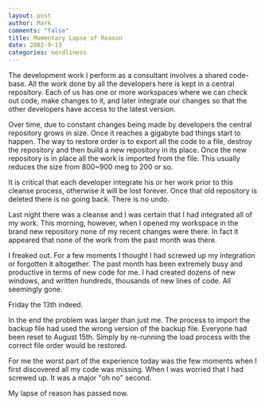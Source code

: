 ```yaml
--- 
layout: post
author: Mark
comments: "false"
title: Momentary Lapse of Reason
date: 2002-9-13
categories: nerdliness
---
```

The development work I perform as a consultant involves a shared code-base. All the work done by all the developers here is kept in a central repository. Each of us has one or more workspaces where we can check out code, make changes to it, and later integrate our changes so that the other developers have access to the latest version.

Over time, due to constant changes being made by developers the central repository grows in size. Once it reaches a gigabyte bad things start to happen. The way to restore order is to export all the code to a file, destroy the repository and then build a new repository in its place. Once the new repository is in place all the work is imported from the file. This usually reduces the size from 800~900 meg to 200 or so.

It is critical that each developer integrate his or her work prior to this cleanse process, otherwise it will be lost forever. Once that old repository is deleted there is no going back. There is no undo.

Last night there was a cleanse and I was certain that I had integrated all of my work. This morning, however, when I opened my workspace in the brand new repository none of my recent changes were there. In fact it appeared that none of the work from the past month was there.

I freaked out. For a few moments I thought I had screwed up my integration or forgotten it altogether. The past month has been extremely busy and productive in terms of new code for me. I had created dozens of new windows, and written hundreds, thousands of new lines of code. All seemingly gone.

Friday the 13th indeed.

In the end the problem was larger than just me. The process to import the backup file had used the wrong version of the backup file. Everyone had been reset to August 15th. Simply by re-running the load process with the correct file order would be restored.

For me the worst part of the experience today was the few moments when I first discovered all my code was missing. When I was worried that I had screwed up. It was a major "oh no" second.

My lapse of reason has passed now.
